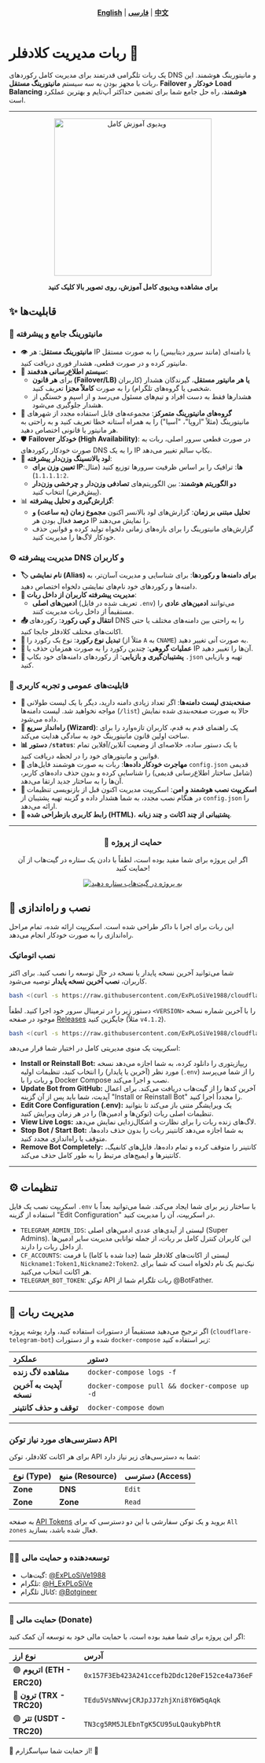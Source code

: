 <div align="center">
  <strong><a href="README.md">English</a></strong> | <strong><a href="README-FA.md">فارسی</a></strong> | <strong><a href="README-CH.md">中文</a></strong>
</div>
<br>

# ربات مدیریت کلادفلر 🐳
یک ربات تلگرامی قدرتمند برای مدیریت کامل رکوردهای DNS و مانیتورینگ هوشمند. این ربات با مجهز بودن به سه سیستم **مانیتورینگ مستقل**، **Failover خودکار** و **Load Balancing هوشمند**، راه حل جامع شما برای تضمین حداکثر آپ‌تایم و بهترین عملکرد است.

---
<div align="center">
  <a href="https://www.youtube.com/watch?v=OOQ9rtHqeFQ" target="_blank">
    <img src="https://img.youtube.com/vi/OOQ9rtHqeFQ/hqdefault.jpg" alt="ویدیوی آموزش کامل" width="320">
  </a>
  <p><strong>برای مشاهده ویدیوی کامل آموزش، روی تصویر بالا کلیک کنید</strong></p>
</div>

## ✨ قابلیت‌ها

### 🚀 مانیتورینگ جامع و پیشرفته
*   👁️ **مانیتورینگ مستقل**: هر IP یا دامنه‌ای (مانند سرور دیتابیس) را به صورت مستقل مانیتور کرده و در صورت قطعی، هشدار فوری دریافت کنید.
*   🎯 **سیستم اطلاع‌رسانی هدفمند:**
    *   برای **هر قانون (Failover/LB) یا هر مانیتور مستقل**، گیرندگان هشدار (کاربران شخصی یا گروه‌های تلگرام) را به صورت **کاملاً مجزا** تعریف کنید.
    *   هشدارها فقط به دست افراد و تیم‌های مسئول می‌رسد و از اسپم و خستگی از هشدار جلوگیری می‌شود.
*   📍 **گروه‌های مانیتورینگ متمرکز**: مجموعه‌های قابل استفاده مجدد از شهرهای مانیتورینگ (مثلاً "اروپا"، "آسیا") را به همراه آستانه خطا تعریف کنید و به راحتی به هر مانیتور یا قانونی اختصاص دهید.
*   🛡️ **Failover خودکار (High Availability)**: در صورت قطعی سرور اصلی، ربات به صورت خودکار رکوردهای DNS را به یک IP بکاپ سالم تغییر می‌دهد.
*   🚦 **لود بالانسینگ وزن‌دار پیشرفته**:
    *   **تعیین وزن برای IPها**: ترافیک را بر اساس ظرفیت سرورها توزیع کنید (مثال: `1.1.1.1:2`).
    *   **دو الگوریتم هوشمند**: بین الگوریتم‌های **تصادفی وزن‌دار** و **چرخشی وزن‌دار** (پیش‌فرض) انتخاب کنید.
*   📊 **گزارش‌گیری و تحلیل پیشرفته**:
    *   **تحلیل مبتنی بر زمان**: گزارش‌های لود بالانسر اکنون **مجموع زمان (به ساعت) و درصد** فعال بودن هر IP را نمایش می‌دهند.
    *   گزارش‌های مانیتورینگ را برای بازه‌های زمانی دلخواه تولید کرده و قوانین حذف خودکار لاگ‌ها را مدیریت کنید.

### ⚙️ مدیریت پیشرفته DNS و کاربران
*   **🏷️ نام نمایشی (Alias) برای دامنه‌ها و رکوردها**: برای شناسایی و مدیریت آسان‌تر، به دامنه‌ها و رکوردهای خود نام‌های نمایشی دلخواه اختصاص دهید.
*   **👥 مدیریت پیشرفته کاربران از داخل ربات**:
    *   **ادمین‌های اصلی** (تعریف شده در فایل `.env`) می‌توانند **ادمین‌های عادی** را مستقیماً از داخل ربات مدیریت کنند.
*   **📤 انتقال و کپی رکورد**: رکوردهای DNS را به راحتی بین دامنه‌های مختلف یا حتی اکانت‌های مختلف کلادفلر جابجا کنید.
*   **🔄 تبدیل نوع رکورد**: نوع یک رکورد را (مثلاً از `A` به `CNAME`) به صورت آنی تغییر دهید.
*   **👥 عملیات گروهی**: چندین رکورد را به صورت همزمان حذف یا IP آن‌ها را تغییر دهید.
*   **💾 پشتیبان‌گیری و بازیابی**: از رکوردهای دامنه‌های خود بکاپ `.json` تهیه و بازیابی کنید.

### 🤖 قابلیت‌های عمومی و تجربه کاربری
*   **📄 صفحه‌بندی لیست دامنه‌ها**: اگر تعداد زیادی دامنه دارید، دیگر با یک لیست طولانی مواجه نخواهید شد. لیست دامنه‌ها (`/list`) حالا به صورت صفحه‌بندی شده نمایش داده می‌شود.
*   **🚀 راه‌انداز سریع (Wizard)**: یک راهنمای قدم به قدم، کاربران تازه‌وارد را برای ساخت اولین قانون مانیتورینگ خود به سادگی هدایت می‌کند.
*   **📊 دستور `/status`**: با یک دستور ساده، خلاصه‌ای از وضعیت آنلاین/آفلاین تمام قوانین و مانیتورهای خود را در لحظه دریافت کنید.
*   **🧠 مهاجرت خودکار داده‌ها**: ربات به صورت هوشمند فایل‌های `config.json` قدیمی (شامل ساختار اطلاع‌رسانی قدیمی) را شناسایی کرده و بدون حذف داده‌های کاربر، آن‌ها را به ساختار جدید ارتقا می‌دهد.
*   **🐳 اسکریپت نصب هوشمند و امن**: اسکریپت مدیریت اکنون قبل از بازنویسی تنظیمات در هنگام نصب مجدد، به شما هشدار داده و گزینه تهیه پشتیبان از `config.json` را ارائه می‌دهد.
*   **🎨 رابط کاربری بازطراحی شده (HTML)**، **پشتیبانی از چند اکانت** و **چند زبانه**.

---

<div align="center">
  <h3>💖 حمایت از پروژه</h3>
  <p>اگر این پروژه برای شما مفید بوده است، لطفاً با دادن یک ستاره در گیت‌هاب از آن حمایت کنید!</p>
  <a href="https://github.com/ExPLoSiVe1988/cloudflare-telegram-bot/stargazers">
    <img src="https://img.shields.io/github/stars/ExPLoSiVe1988/cloudflare-telegram-bot?style=for-the-badge&logo=github&color=FFDD00&logoColor=black" alt="به پروژه در گیت‌هاب ستاره دهید">
  </a>
</div>

## 🚀 نصب و راه‌اندازی

این ربات برای اجرا با داکر طراحی شده است. اسکریپت ارائه شده، تمام مراحل راه‌اندازی را به صورت خودکار انجام می‌دهد.

### نصب اتوماتیک

شما می‌توانید آخرین نسخه پایدار یا نسخه در حال توسعه را نصب کنید. برای اکثر کاربران، **نصب آخرین نسخه پایدار** توصیه می‌شود.
```bash
bash <(curl -s https://raw.githubusercontent.com/ExPLoSiVe1988/cloudflare-telegram-bot/main/install.sh)
```
دستور زیر را در ترمینال سرور خود اجرا کنید. لطفاً `<VERSION>` را با آخرین شماره نسخه موجود در صفحه [Releases](https://github.com/ExPLoSiVe1988/cloudflare-telegram-bot/releases) جایگزین کنید (مثلاً `v4.1.2`).
```bash
bash <(curl -s https://raw.githubusercontent.com/ExPLoSiVe1988/cloudflare-telegram-bot/<VERSION>/install.sh)
```
اسکریپت یک منوی مدیریتی کامل در اختیار شما قرار می‌دهد:
*   **Install or Reinstall Bot:** ریپازیتوری را دانلود کرده، به شما اجازه می‌دهد نسخه مورد نظر (آخرین یا پایدار) را انتخاب کنید، تنظیمات اولیه (`.env`) را از شما می‌پرسد و ربات را با Docker Compose نصب و اجرا می‌کند.
*   **Update Bot from GitHub:** آخرین کدها را از گیت‌هاب دریافت می‌کند. برای اعمال آپدیت، شما باید پس از آن گزینه "Install or Reinstall Bot" را مجدداً اجرا کنید.
*   **Edit Core Configuration (.env):** یک ویرایشگر متنی باز می‌کند تا بتوانید تنظیمات اصلی ربات (توکن‌ها و ادمین‌ها) را در هر زمان ویرایش کنید.
*   **View Live Logs:** لاگ‌های زنده ربات را برای نظارت و اشکال‌زدایی نمایش می‌دهد.
*   **Stop Bot / Start Bot:** به شما اجازه می‌دهد کانتینر ربات را بدون حذف داده‌ها، متوقف یا راه‌اندازی مجدد کنید.
*   **Remove Bot Completely:** کانتینر را متوقف کرده و تمام داده‌ها، فایل‌های کانفیگ، کانتینرها و ایمیج‌های مرتبط را به طور کامل حذف می‌کند.

---

## ⚙️ تنظیمات

اسکریپت نصب یک فایل `.env` با ساختار زیر برای شما ایجاد می‌کند. شما می‌توانید بعداً با استفاده از گزینه "Edit Configuration" در اسکریپت، آن را مدیریت کنید.

*   `TELEGRAM_ADMIN_IDS`:  لیستی از آیدی‌های عددی ادمین‌های اصلی (Super Admins). این کاربران کنترل کامل بر ربات، از جمله توانایی مدیریت سایر ادمین‌ها از داخل ربات را دارند.
*   `CF_ACCOUNTS`: لیستی از اکانت‌های کلادفلر شما (جدا شده با کاما) با فرمت `Nickname1:Token1,Nickname2:Token2`. نیک‌نیم یک نام دلخواه است که شما برای هر اکانت انتخاب می‌کنید.
*   `TELEGRAM_BOT_TOKEN`: توکن API ربات تلگرام شما از @BotFather.

---

## 🤖 مدیریت ربات

اگر ترجیح می‌دهید مستقیماً از دستورات استفاده کنید، وارد پوشه پروژه (`cloudflare-telegram-bot`) شده و از دستورات `docker-compose` زیر استفاده کنید:

| عملکرد | دستور |
| :--- | :--- |
| **مشاهده لاگ زنده** | `docker-compose logs -f` |
| **آپدیت به آخرین نسخه** | `docker-compose pull && docker-compose up -d` |
| **توقف و حذف کانتینر** | `docker-compose down` |

---

### دسترسی‌های مورد نیاز توکن API
برای هر اکانت کلادفلر، توکن API شما به دسترسی‌های زیر نیاز دارد:

| نوع (Type) | منبع (Resource) | دسترسی (Access) |
| :--- | :--- | :--- |
| **Zone** | **DNS** | `Edit` |
| **Zone** | **Zone** | `Read` |

به صفحه [API Tokens](https://dash.cloudflare.com/profile/api-tokens) بروید و یک توکن سفارشی با این دو دسترسی که برای `All zones` فعال شده باشد، بسازید.

---

### 👨‍💻 توسعه‌دهنده و حمایت مالی
*   گیت‌هاب: [@ExPLoSiVe1988](https://www.google.com/url?sa=E&q=https%3A%2F%2Fgithub.com%2FExPLoSiVe1988%2Fcloudflare-telegram-bot)
*   تلگرام: [@H_ExPLoSiVe](https://t.me/H_ExPLoSiVe)
*   کانال تلگرام: [@Botgineer](https://t.me/Botgineer)
---
### 💖 حمایت مالی (Donate)
اگر این پروژه برای شما مفید بوده است، با حمایت مالی خود به توسعه آن کمک کنید:

| نوع ارز | آدرس |
|:---|:---|
| 🟣 **اتریوم (ETH - ERC20)** | `0x157F3Eb423A241ccefb2Ddc120eF152ce4a736eF` |
| 🔵 **ترون (TRX - TRC20)** | `TEdu5VsNNvwjCRJpJJ7zhjXni8Y6W5qAqk` |
| 🟢 **تتر (USDT - TRC20)** | `TN3cg5RM5JLEbnTgK5CU95uLQaukybPhtR` |

🙏 از حمایت شما سپاسگزارم! 🚀
